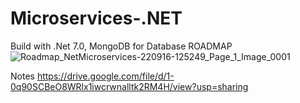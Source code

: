 # Microservices-.NET
Build with .Net 7.0, MongoDB for Database
ROADMAP
![Roadmap_NetMicroservices-220916-125249_Page_1_Image_0001](https://github.com/StevePhan412/Microservices-.NET/assets/43378561/abc709f5-997a-439a-9d77-a74f117bb823)

Notes
https://drive.google.com/file/d/1-0q90SCBeO8WRlx1iwcrwnalltk2RM4H/view?usp=sharing

